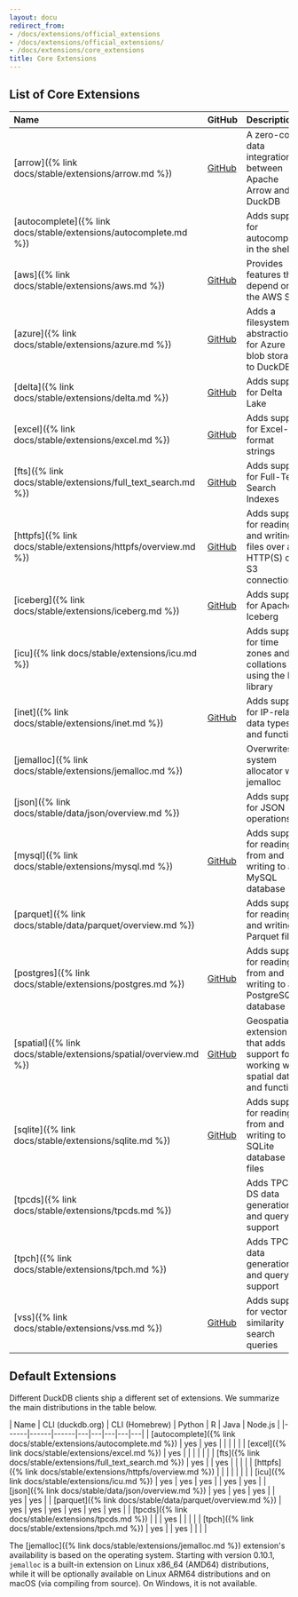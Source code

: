```yaml
---
layout: docu
redirect_from:
- /docs/extensions/official_extensions
- /docs/extensions/official_extensions/
- /docs/extensions/core_extensions
title: Core Extensions
---
```


## List of Core Extensions

| Name                                                       | GitHub                                                                                           | Description                                                                        | Autoloadable  | Aliases                 |
|:-----------------------------------------------------------|--------------------------------------------------------------------------------------------------|:-----------------------------------------------------------------------------------|:--------------|:------------------------|
| [arrow]({% link docs/stable/extensions/arrow.md %})               | [<span class="github">GitHub</span>](https://github.com/duckdb/arrow)                            | A zero-copy data integration between Apache Arrow and DuckDB                       | no            |                         |
| [autocomplete]({% link docs/stable/extensions/autocomplete.md %}) |                                                                                                  | Adds support for autocomplete in the shell                                         | yes           |                         |
| [aws]({% link docs/stable/extensions/aws.md %})                   | [<span class="github">GitHub</span>](https://github.com/duckdb/duckdb-aws)                       | Provides features that depend on the AWS SDK                                       | yes           |                         |
| [azure]({% link docs/stable/extensions/azure.md %})               | [<span class="github">GitHub</span>](https://github.com/duckdb/duckdb-azure)                     | Adds a filesystem abstraction for Azure blob storage to DuckDB                     | yes           |                         |
| [delta]({% link docs/stable/extensions/delta.md %})               | [<span class="github">GitHub</span>](https://github.com/duckdb/duckdb-delta)                     | Adds support for Delta Lake                                                        | yes           |                         |
| [excel]({% link docs/stable/extensions/excel.md %})               | [<span class="github">GitHub</span>](https://github.com/duckdb/duckdb-excel)                     | Adds support for Excel-like format strings                                         | yes           |                         |
| [fts]({% link docs/stable/extensions/full_text_search.md %})      | [<span class="github">GitHub</span>](https://github.com/duckdb/duckdb-fts)                       | Adds support for Full-Text Search Indexes                                          | yes           |                         |
| [httpfs]({% link docs/stable/extensions/httpfs/overview.md %})    | [<span class="github">GitHub</span>](https://github.com/duckdb/duckdb-httpfs)                    | Adds support for reading and writing files over an HTTP(S) or S3 connection        | yes           | http, https, s3         |
| [iceberg]({% link docs/stable/extensions/iceberg.md %})           | [<span class="github">GitHub</span>](https://github.com/duckdb/duckdb-iceberg)                   | Adds support for Apache Iceberg                                                    | no            |                         |
| [icu]({% link docs/stable/extensions/icu.md %})                   |                                                                                                  | Adds support for time zones and collations using the ICU library                   | yes           |                         |
| [inet]({% link docs/stable/extensions/inet.md %})                 | [<span class="github">GitHub</span>](https://github.com/duckdb/duckdb-inet)                      | Adds support for IP-related data types and functions                               | yes           |                         |
| [jemalloc]({% link docs/stable/extensions/jemalloc.md %})         |                                                                                                  | Overwrites system allocator with jemalloc                                          | no            |                         |
| [json]({% link docs/stable/data/json/overview.md %})              |                                                                                                  | Adds support for JSON operations                                                   | yes           |                         |
| [mysql]({% link docs/stable/extensions/mysql.md %})               | [<span class="github">GitHub</span>](https://github.com/duckdb/duckdb-mysql)                     | Adds support for reading from and writing to a MySQL database                      | no            |                         |
| [parquet]({% link docs/stable/data/parquet/overview.md %})        |                                                                                                  | Adds support for reading and writing Parquet files                                 | (built-in)    |                         |
| [postgres]({% link docs/stable/extensions/postgres.md %})         | [<span class="github">GitHub</span>](https://github.com/duckdb/duckdb-postgres)                  | Adds support for reading from and writing to a PostgreSQL database                 | yes           | postgres_scanner        |
| [spatial]({% link docs/stable/extensions/spatial/overview.md %})  | [<span class="github">GitHub</span>](https://github.com/duckdb/duckdb-spatial)                   | Geospatial extension that adds support for working with spatial data and functions | no            |                         |
| [sqlite]({% link docs/stable/extensions/sqlite.md %})             | [<span class="github">GitHub</span>](https://github.com/duckdb/duckdb-sqlite)                    | Adds support for reading from and writing to SQLite database files                 | yes           | sqlite_scanner, sqlite3 |
| [tpcds]({% link docs/stable/extensions/tpcds.md %})               |                                                                                                  | Adds TPC-DS data generation and query support                                      | yes           |                         |
| [tpch]({% link docs/stable/extensions/tpch.md %})                 |                                                                                                  | Adds TPC-H data generation and query support                                       | yes           |                         |
| [vss]({% link docs/stable/extensions/vss.md %})                   | [<span class="github">GitHub</span>](https://github.com/duckdb/duckdb-vss)                       | Adds support for vector similarity search queries                                  | no            |                         |

## Default Extensions

Different DuckDB clients ship a different set of extensions.
We summarize the main distributions in the table below.

| Name | CLI (duckdb.org) | CLI (Homebrew) | Python | R | Java | Node.js |
|------|------|------|---|---|---|---|---|
| [autocomplete]({% link docs/stable/extensions/autocomplete.md %}) | yes | yes |     |     |     |     |
| [excel]({% link docs/stable/extensions/excel.md %})               | yes |     |     |     |     |     |
| [fts]({% link docs/stable/extensions/full_text_search.md %})      | yes |     | yes |     |     |     |
| [httpfs]({% link docs/stable/extensions/httpfs/overview.md %})    |     |     |     |     |     |     |
| [icu]({% link docs/stable/extensions/icu.md %})                   | yes | yes | yes |     | yes | yes |
| [json]({% link docs/stable/data/json/overview.md %})              | yes | yes | yes |     | yes | yes |
| [parquet]({% link docs/stable/data/parquet/overview.md %})        | yes | yes | yes | yes | yes | yes |
| [tpcds]({% link docs/stable/extensions/tpcds.md %})               |     |     | yes |     |     |     |
| [tpch]({% link docs/stable/extensions/tpch.md %})                 | yes |     | yes |     |     |     |

The [jemalloc]({% link docs/stable/extensions/jemalloc.md %}) extension's availability is based on the operating system.
Starting with version 0.10.1, `jemalloc` is a built-in extension on Linux x86_64 (AMD64) distributions, while it will be optionally available on Linux ARM64 distributions and on macOS (via compiling from source).
On Windows, it is not available.
